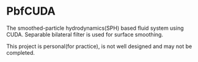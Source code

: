 # PbfCUDA
The smoothed-particle hydrodynamics(SPH) based fluid system using CUDA.
Separable bilateral filter is used for surface smoothing.

This project is personal(for practice), is not well designed and may not be completed.
